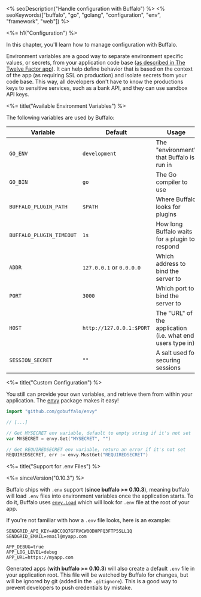 <% seoDescription("Handle configuration with Buffalo") %>
<% seoKeywords(["buffalo", "go", "golang", "configuration", "env", "framework", "web"]) %>

<%= h1("Configuration") %>

In this chapter, you'll learn how to manage configuration with Buffalo.

Environment variables are a good way to separate environment specific values, or secrets, from your application code base ([as described in The Twelve Factor app](https://12factor.net/config)). It can help define behavior that is based on the context of the app (as requiring SSL on production) and isolate secrets from your code base. This way, all developers don't have to know the productions keys to sensitive services, such as a bank API, and they can use sandbox API keys.

<%= title("Available Environment Variables") %>

The following variables are used by Buffalo:

| Variable                 | Default                  | Usage                                                      |
| ---                      | ---                      | ---                                                        |
| `GO_ENV`                 | `development`            | The "environment" that Buffalo is run in                   |
| `GO_BIN`                 | `go`                     | The Go compiler to use                                     |
| `BUFFALO_PLUGIN_PATH`    | `$PATH`                  | Where Buffalo looks for plugins                            |
| `BUFFALO_PLUGIN_TIMEOUT` | `1s`                     | How long Buffalo waits for a plugin to respond             |
| `ADDR`                   | `127.0.0.1` or `0.0.0.0` | Which address to bind the server to                        |
| `PORT`                   | `3000`                   | Which port to bind the server to                           |
| `HOST`                   | `http://127.0.0.1:$PORT` | The "URL" of the application (i.e. what end users type in) |
| `SESSION_SECRET`         | `""`                     | A salt used for securing sessions                          |

<%= title("Custom Configuration") %>

You still can provide your own variables, and retrieve them from within your application. The [envy](https://github.com/gobuffalo/envy) package makes it easy!

```go
import "github.com/gobuffalo/envy"

// [...]

// Get MYSECRET env variable, default to empty string if it's not set
var MYSECRET = envy.Get("MYSECRET", "")

// Get REQUIREDSECRET env variable, return an error if it's not set
REQUIREDSECRET, err := envy.MustGet("REQUIREDSECRET")
```

<%= title("Support for .env Files") %>

<%= sinceVersion("0.10.3") %>

Buffalo ships with `.env` support (**since buffalo >= 0.10.3**), meaning buffalo will load `.env` files into environment variables once the application starts. To do it, Buffalo uses [`envy.Load`](https://github.com/gobuffalo/envy/blob/e613c80275b86293880eddeb27417c9a7c670ff3/envy.go#L53) which will look for `.env` file at the root of your app.

If you're not familiar with how a `.env` file looks, here is an example:

```text
SENDGRID_API_KEY=ABCCOQ7GFRVCW0ODHPFQ3FTP5SLL1Q
SENDGRID_EMAIL=email@myapp.com

APP_DEBUG=true
APP_LOG_LEVEL=debug
APP_URL=https://myapp.com
```

Generated apps (**with buffalo >= 0.10.3**) will also create a default `.env` file in your application root. This file will be watched by Buffalo for changes, but will be ignored by git (added in the `.gitignore`). This is a good way to prevent developers to push credentials by mistake.
